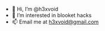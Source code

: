 - 👋 Hi, I’m @h3xvoid
- 👀 I’m interested in blooket hacks
- 📫 Email me at h3xvoid@gmail.com

<!---
h3xvoid/h3xvoid is a ✨ special ✨ repository because its `README.md` (this file) appears on your GitHub profile.
You can click the Preview link to take a look at your changes.
--->
